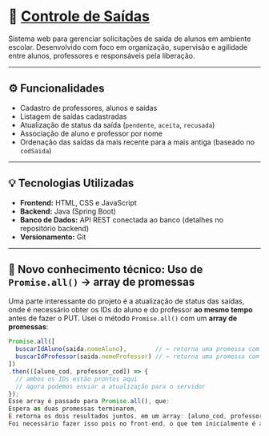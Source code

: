 # 📌 [Controle de Saídas](https://controle-de-saidas-sigma.vercel.app/)

Sistema web para gerenciar solicitações de saída de alunos em ambiente escolar. Desenvolvido com foco em organização, supervisão e agilidade entre alunos, professores e responsáveis pela liberação.

---

## ⚙️ Funcionalidades
- Cadastro de professores, alunos e saidas
- Listagem de saídas cadastradas
- Atualização de status da saída (`pendente`, `aceita`, `recusada`)
- Associação de aluno e professor por nome
- Ordenação das saídas da mais recente para a mais antiga (baseado no `codSaida`)

---

## 💡 Tecnologias Utilizadas

- **Frontend:** HTML, CSS e JavaScript
- **Backend:** Java (Spring Boot)
- **Banco de Dados:** API REST conectada ao banco (detalhes no repositório backend)
- **Versionamento:** Git

---

## 🧠 Novo conhecimento técnico: Uso de `Promise.all()` -> array de promessas

Uma parte interessante do projeto é a atualização de status das saídas, onde é necessário obter os IDs do aluno e do professor **ao mesmo tempo** antes de fazer o PUT.
Usei o método `Promise.all()` com um **array de promessas**:

```javascript
Promise.all([
  buscarIdAluno(saida.nomeAluno),        // ← retorna uma promessa com o ID do aluno
  buscarIdProfessor(saida.nomeProfessor) // ← retorna uma promessa com o ID do professor
])
.then(([aluno_cod, professor_cod]) => {
  // ambos os IDs estão prontos aqui
  // agora podemos enviar a atualização para o servidor
});
Esse array é passado para Promise.all(), que:
Espera as duas promessas terminarem,
E retorna os dois resultados juntos, em um array: [aluno_cod, professor_cod]
Foi necessário fazer isso pois no front-end, o que tem inicialmente é apenas o nome completo de alunos ou professor (ex: "Guilherme Bello"), e não os códigos numéricos.
